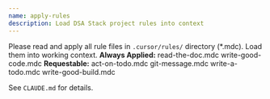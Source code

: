 ```yaml
---
name: apply-rules
description: Load DSA Stack project rules into context
---
```

Please read and apply all rule files in `.cursor/rules/` directory (*.mdc). Load them into working context.
**Always Applied:**
read-the-doc.mdc
write-good-code.mdc
**Requestable:**
act-on-todo.mdc
git-message.mdc
write-a-todo.mdc
write-good-build.mdc

See `CLAUDE.md` for details.
